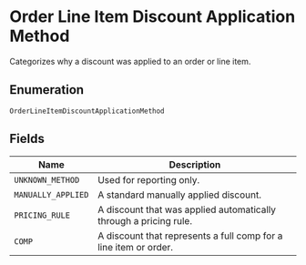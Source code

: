 
# Order Line Item Discount Application Method

Categorizes why a discount was applied to an order or line item.

## Enumeration

`OrderLineItemDiscountApplicationMethod`

## Fields

| Name | Description |
|  --- | --- |
| `UNKNOWN_METHOD` | Used for reporting only. |
| `MANUALLY_APPLIED` | A standard manually applied discount. |
| `PRICING_RULE` | A discount that was applied automatically through a pricing rule. |
| `COMP` | A discount that represents a full comp for a line item or order. |


